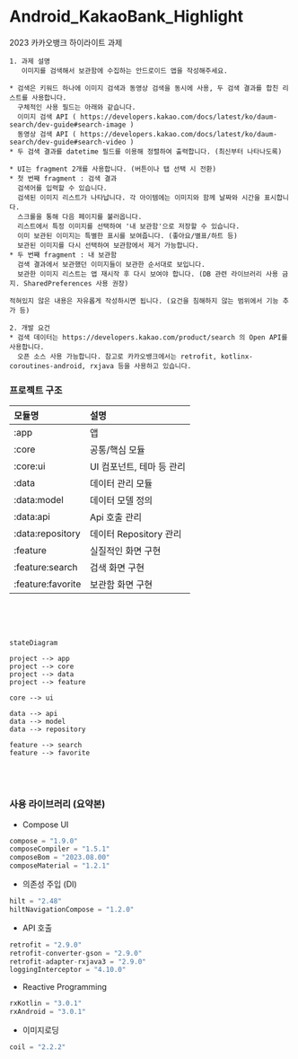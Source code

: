 # Android_KakaoBank_Highlight
 2023 카카오뱅크 하이라이트 과제

```
1. 과제 설명
   이미지를 검색해서 보관함에 수집하는 안드로이드 앱을 작성해주세요.

* 검색은 키워드 하나에 이미지 검색과 동영상 검색을 동시에 사용, 두 검색 결과를 합친 리스트를 사용합니다.
  구체적인 사용 필드는 아래와 같습니다.
  이미지 검색 API ( https://developers.kakao.com/docs/latest/ko/daum-search/dev-guide#search-image )
  동영상 검색 API ( https://developers.kakao.com/docs/latest/ko/daum-search/dev-guide#search-video )
* 두 검색 결과를 datetime 필드를 이용해 정렬하여 출력합니다. (최신부터 나타나도록)

* UI는 fragment 2개를 사용합니다. (버튼이나 탭 선택 시 전환)
* 첫 번째 fragment : 검색 결과
  검색어를 입력할 수 있습니다.
  검색된 이미지 리스트가 나타납니다. 각 아이템에는 이미지와 함께 날짜와 시간을 표시합니다.
  스크롤을 통해 다음 페이지를 불러옵니다.
  리스트에서 특정 이미지를 선택하여 '내 보관함'으로 저장할 수 있습니다.
  이미 보관된 이미지는 특별한 표시를 보여줍니다. (좋아요/별표/하트 등)
  보관된 이미지를 다시 선택하여 보관함에서 제거 가능합니다.
* 두 번째 fragment : 내 보관함
  검색 결과에서 보관했던 이미지들이 보관한 순서대로 보입니다.
  보관한 이미지 리스트는 앱 재시작 후 다시 보여야 합니다. (DB 관련 라이브러리 사용 금지. SharedPreferences 사용 권장)

적혀있지 않은 내용은 자유롭게 작성하시면 됩니다. (요건을 침해하지 않는 범위에서 기능 추가 등)

2. 개발 요건
* 검색 데이터는 https://developers.kakao.com/product/search 의 Open API를 사용합니다.
  오픈 소스 사용 가능합니다. 참고로 카카오뱅크에서는 retrofit, kotlinx-coroutines-android, rxjava 등을 사용하고 있습니다.
```

### 프로젝트 구조

|       모듈명       |           설명           |
|:-----------------|:------------------------|
| :app             | 앱                      |
| :core            | 공통/핵심 모듈             |
| :core:ui         |  UI 컴포넌트, 테마 등 관리   |
| :data            | 데이터 관리 모듈            |
| :data:model      | 데이터 모델 정의            |
| :data:api        | Api 호출 관리             |
| :data:repository | 데이터 Repository 관리     |
| :feature         | 실질적인 화면 구현          |
| :feature:search  | 검색 화면 구현             |
| :feature:favorite| 보관함 화면 구현            |

<br/><br/><br/>

```mermaid
stateDiagram

project --> app
project --> core
project --> data
project --> feature

core --> ui

data --> api
data --> model
data --> repository

feature --> search
feature --> favorite
```

<br/><br/>

### 사용 라이브러리 (요약본)

- Compose UI
```kotlin
compose = "1.9.0"
composeCompiler = "1.5.1"
composeBom = "2023.08.00"
composeMaterial = "1.2.1"
```

- 의존성 주입 (DI)
```kotlin
hilt = "2.48"
hiltNavigationCompose = "1.2.0"
```

- API 호출
```kotlin
retrofit = "2.9.0"
retrofit-converter-gson = "2.9.0"
retrofit-adapter-rxjava3 = "2.9.0"
loggingInterceptor = "4.10.0"
```

- Reactive Programming
```kotlin
rxKotlin = "3.0.1"
rxAndroid = "3.0.1"
```

- 이미지로딩
```kotlin
coil = "2.2.2"
```
